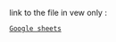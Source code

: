link to the file in vew only :

[`Google sheets`](https://docs.google.com/spreadsheets/d/1ZvyJkhJ_UhJsZVH_8BraqFy8neDXZlPHi50cPi3NnJE/edit?usp=sharing)
